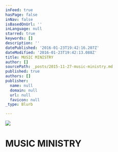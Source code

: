 ```yaml
---
inFeed: true
hasPage: false
inNav: false
isBasedOnUrl: ''
inLanguage: null
starred: true
keywords: []
description: ''
datePublished: '2016-01-23T19:42:16.207Z'
dateModified: '2016-01-23T19:42:13.088Z'
title: MUSIC MINISTRY
author: []
sourcePath: _posts/2015-11-27-music-ministry.md
published: true
authors: []
publisher:
  name: null
  domain: null
  url: null
  favicon: null
_type: Blurb

---
```

![](https://s3-us-west-2.amazonaws.com/the-grid-img/p/df41f23c4572704358f15b575551887517ff2f60.jpg)

# MUSIC MINISTRY